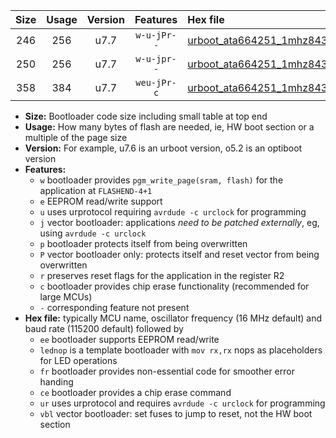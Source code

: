 |Size|Usage|Version|Features|Hex file|
|:-:|:-:|:-:|:-:|:--|
|246|256|u7.7|`w-u-jPr--`|[urboot_ata664251_1mhz8432_19200bps_lednop_ur_vbl.hex](https://raw.githubusercontent.com/stefanrueger/urboot.hex/main/mcus/ata664251/fcpu_1mhz8432/19200_bps/urboot_ata664251_1mhz8432_19200bps_lednop_ur_vbl.hex)|
|250|256|u7.7|`w-u-jpr--`|[urboot_ata664251_1mhz8432_19200bps_lednop_fr_ur_vbl.hex](https://raw.githubusercontent.com/stefanrueger/urboot.hex/main/mcus/ata664251/fcpu_1mhz8432/19200_bps/urboot_ata664251_1mhz8432_19200bps_lednop_fr_ur_vbl.hex)|
|358|384|u7.7|`weu-jPr-c`|[urboot_ata664251_1mhz8432_19200bps_ee_lednop_fr_ce_ur_vbl.hex](https://raw.githubusercontent.com/stefanrueger/urboot.hex/main/mcus/ata664251/fcpu_1mhz8432/19200_bps/urboot_ata664251_1mhz8432_19200bps_ee_lednop_fr_ce_ur_vbl.hex)|

- **Size:** Bootloader code size including small table at top end
- **Usage:** How many bytes of flash are needed, ie, HW boot section or a multiple of the page size
- **Version:** For example, u7.6 is an urboot version, o5.2 is an optiboot version
- **Features:**
  + `w` bootloader provides `pgm_write_page(sram, flash)` for the application at `FLASHEND-4+1`
  + `e` EEPROM read/write support
  + `u` uses urprotocol requiring `avrdude -c urclock` for programming
  + `j` vector bootloader: applications *need to be patched externally*, eg, using `avrdude -c urclock`
  + `p` bootloader protects itself from being overwritten
  + `P` vector bootloader only: protects itself and reset vector from being overwritten
  + `r` preserves reset flags for the application in the register R2
  + `c` bootloader provides chip erase functionality (recommended for large MCUs)
  + `-` corresponding feature not present
- **Hex file:** typically MCU name, oscillator frequency (16 MHz default) and baud rate (115200 default) followed by
  + `ee` bootloader supports EEPROM read/write
  + `lednop` is a template bootloader with `mov rx,rx` nops as placeholders for LED operations
  + `fr` bootloader provides non-essential code for smoother error handing
  + `ce` bootloader provides a chip erase command
  + `ur` uses urprotocol and requires `avrdude -c urclock` for programming
  + `vbl` vector bootloader: set fuses to jump to reset, not the HW boot section
